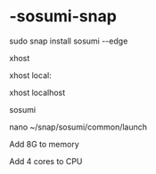 # -sosumi-snap

sudo snap install sosumi --edge

xhost

xhost local:

xhost localhost

sosumi

nano ~/snap/sosumi/common/launch

Add 8G to memory

Add 4 cores to CPU
